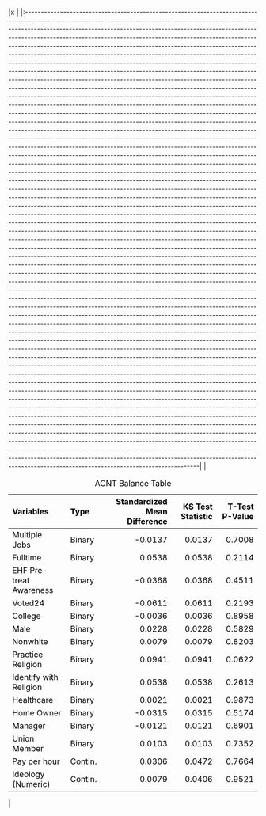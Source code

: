 |x                                                                                                                                                                                                                                                                                                                                                                                                                                                                                                                                                                                                                                                                                                                                                                                                                                                                                                                                                                                                                                                                                                                                                                                                                                                                                                                                                                                                                                                                                                                                                                                                                                                                                                                                                                                                                                                                                                                                                                                                                                                                                                                                                                                                                                                                                                                                                                                                                                                                                                                                                                                                                                                                                                                                                                                                                                                                                                                                                                                                                                                                                                                                                                                                                                                                                                                                                                                                                                                                                                                                                                                                                                                                                                                                                                                                                                                                                                                                                                                                                                                                                                                                                                                                                                                                                                                                                                                                                                           | |:-------------------------------------------------------------------------------------------------------------------------------------------------------------------------------------------------------------------------------------------------------------------------------------------------------------------------------------------------------------------------------------------------------------------------------------------------------------------------------------------------------------------------------------------------------------------------------------------------------------------------------------------------------------------------------------------------------------------------------------------------------------------------------------------------------------------------------------------------------------------------------------------------------------------------------------------------------------------------------------------------------------------------------------------------------------------------------------------------------------------------------------------------------------------------------------------------------------------------------------------------------------------------------------------------------------------------------------------------------------------------------------------------------------------------------------------------------------------------------------------------------------------------------------------------------------------------------------------------------------------------------------------------------------------------------------------------------------------------------------------------------------------------------------------------------------------------------------------------------------------------------------------------------------------------------------------------------------------------------------------------------------------------------------------------------------------------------------------------------------------------------------------------------------------------------------------------------------------------------------------------------------------------------------------------------------------------------------------------------------------------------------------------------------------------------------------------------------------------------------------------------------------------------------------------------------------------------------------------------------------------------------------------------------------------------------------------------------------------------------------------------------------------------------------------------------------------------------------------------------------------------------------------------------------------------------------------------------------------------------------------------------------------------------------------------------------------------------------------------------------------------------------------------------------------------------------------------------------------------------------------------------------------------------------------------------------------------------------------------------------------------------------------------------------------------------------------------------------------------------------------------------------------------------------------------------------------------------------------------------------------------------------------------------------------------------------------------------------------------------------------------------------------------------------------------------------------------------------------------------------------------------------------------------------------------------------------------------------------------------------------------------------------------------------------------------------------------------------------------------------------------------------------------------------------------------------------------------------------------------------------------------------------------------------------------------------------------------------------------------------------------------------------------------------------------------------| |<table class="table" style="color: black; width: auto !important; margin-left: auto; margin-right: auto;">
<caption>ACNT Balance Table</caption>
 <thead>
  <tr>
   <th style="text-align:left;font-weight: bold;"> Variables </th>
   <th style="text-align:left;font-weight: bold;"> Type </th>
   <th style="text-align:right;font-weight: bold;"> Standardized Mean Difference </th>
   <th style="text-align:right;font-weight: bold;"> KS Test Statistic </th>
   <th style="text-align:right;font-weight: bold;"> T-Test P-Value </th>
  </tr>
 </thead>
<tbody>
  <tr>
   <td style="text-align:left;"> Multiple Jobs </td>
   <td style="text-align:left;"> Binary </td>
   <td style="text-align:right;"> -0.0137 </td>
   <td style="text-align:right;"> 0.0137 </td>
   <td style="text-align:right;"> 0.7008 </td>
  </tr>
  <tr>
   <td style="text-align:left;"> Fulltime </td>
   <td style="text-align:left;"> Binary </td>
   <td style="text-align:right;"> 0.0538 </td>
   <td style="text-align:right;"> 0.0538 </td>
   <td style="text-align:right;"> 0.2114 </td>
  </tr>
  <tr>
   <td style="text-align:left;"> EHF Pre-treat Awareness </td>
   <td style="text-align:left;"> Binary </td>
   <td style="text-align:right;"> -0.0368 </td>
   <td style="text-align:right;"> 0.0368 </td>
   <td style="text-align:right;"> 0.4511 </td>
  </tr>
  <tr>
   <td style="text-align:left;"> Voted24 </td>
   <td style="text-align:left;"> Binary </td>
   <td style="text-align:right;"> -0.0611 </td>
   <td style="text-align:right;"> 0.0611 </td>
   <td style="text-align:right;"> 0.2193 </td>
  </tr>
  <tr>
   <td style="text-align:left;"> College </td>
   <td style="text-align:left;"> Binary </td>
   <td style="text-align:right;"> -0.0036 </td>
   <td style="text-align:right;"> 0.0036 </td>
   <td style="text-align:right;"> 0.8958 </td>
  </tr>
  <tr>
   <td style="text-align:left;"> Male </td>
   <td style="text-align:left;"> Binary </td>
   <td style="text-align:right;"> 0.0228 </td>
   <td style="text-align:right;"> 0.0228 </td>
   <td style="text-align:right;"> 0.5829 </td>
  </tr>
  <tr>
   <td style="text-align:left;"> Nonwhite </td>
   <td style="text-align:left;"> Binary </td>
   <td style="text-align:right;"> 0.0079 </td>
   <td style="text-align:right;"> 0.0079 </td>
   <td style="text-align:right;"> 0.8203 </td>
  </tr>
  <tr>
   <td style="text-align:left;"> Practice Religion </td>
   <td style="text-align:left;"> Binary </td>
   <td style="text-align:right;"> 0.0941 </td>
   <td style="text-align:right;"> 0.0941 </td>
   <td style="text-align:right;"> 0.0622 </td>
  </tr>
  <tr>
   <td style="text-align:left;"> Identify with Religion </td>
   <td style="text-align:left;"> Binary </td>
   <td style="text-align:right;"> 0.0538 </td>
   <td style="text-align:right;"> 0.0538 </td>
   <td style="text-align:right;"> 0.2613 </td>
  </tr>
  <tr>
   <td style="text-align:left;"> Healthcare </td>
   <td style="text-align:left;"> Binary </td>
   <td style="text-align:right;"> 0.0021 </td>
   <td style="text-align:right;"> 0.0021 </td>
   <td style="text-align:right;"> 0.9873 </td>
  </tr>
  <tr>
   <td style="text-align:left;"> Home Owner </td>
   <td style="text-align:left;"> Binary </td>
   <td style="text-align:right;"> -0.0315 </td>
   <td style="text-align:right;"> 0.0315 </td>
   <td style="text-align:right;"> 0.5174 </td>
  </tr>
  <tr>
   <td style="text-align:left;"> Manager </td>
   <td style="text-align:left;"> Binary </td>
   <td style="text-align:right;"> -0.0121 </td>
   <td style="text-align:right;"> 0.0121 </td>
   <td style="text-align:right;"> 0.6901 </td>
  </tr>
  <tr>
   <td style="text-align:left;"> Union Member </td>
   <td style="text-align:left;"> Binary </td>
   <td style="text-align:right;"> 0.0103 </td>
   <td style="text-align:right;"> 0.0103 </td>
   <td style="text-align:right;"> 0.7352 </td>
  </tr>
  <tr>
   <td style="text-align:left;"> Pay per hour </td>
   <td style="text-align:left;"> Contin. </td>
   <td style="text-align:right;"> 0.0306 </td>
   <td style="text-align:right;"> 0.0472 </td>
   <td style="text-align:right;"> 0.7664 </td>
  </tr>
  <tr>
   <td style="text-align:left;"> Ideology (Numeric) </td>
   <td style="text-align:left;"> Contin. </td>
   <td style="text-align:right;"> 0.0079 </td>
   <td style="text-align:right;"> 0.0406 </td>
   <td style="text-align:right;"> 0.9521 </td>
  </tr>
</tbody>
</table> |